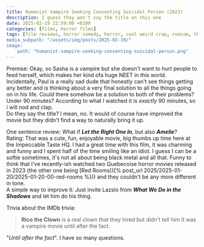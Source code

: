 ```yaml
---
title: Humanist Vampire Seeking Consenting Suicidal Person (2023)
description: I guess they won't say the title on this one
date: 2025-02-19 22:59:09 +0100
categories: [films, horror films]
tags: [film reviews, horror comedy, horror, cool weird crap, romcom, they don't say the title]
media_subpath: "/assets/img/posts/2025-02-19/"
image:
    path: "humanist-vampire-seeking-consenting-suicidal-person.png"
---
```

<span class="reviewsection">Premise:</span> Okay, so Sasha is a vampire but she doesn't want to hurt people to feed herself, which makes her kind ofa huge NEET in this world. Incidentally, Paul is a really sad dude that honestly can't see things getting any better and is thinking about a very final solution to all the things going on in his life. Could there somehow be a solution to both of their problems?<br/>
<span class="reviewsection">Under 90 minutes?</span> According to what I watched it is *exactly* 90 minutes, so i will nod and clap.<br/>
<span class="reviewsection">Do they say the title?</span> I mean, no. It would of course have improved the movie but they didn't find a way to naturally bring it up.

<span class="reviewsection">One sentence review:</span> What if ***Let the Right One In***, but also ***Amelie***?<br/>
<span class="reviewsection">Rating:</span> That was a cute, fun, enjoyable movie, big thumbs up time here at the Impeccable Taste HQ. I had a great time with this film, it was charming and funny and I spent half of the time smiling like an idiot. I guess I can be a softie sometimes, it's not all about being black metal and all that. Funny to think that I've recently-ish watched two Quebecoise horror movies released in 2023 (the other one being [Red Rooms]({% post_url 2025/2025-01-20/2025-01-20-00-red-rooms %})) and they couldn't be any more different in tone.<br/>
<span class="reviewsection">A simple way to improve it:</span> Just invite Lazslo from ***What We Do in the Shadows*** and let him do his thing.

<span class="reviewsection">Trivia about the IMDb trivia:</span>
> **Rico the Clown** is a real clown that they hired but didn't tell him it was a vampire movie until after the fact.

"*Until after the fact*". I have so many questions.